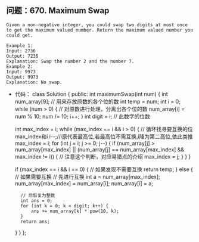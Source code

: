 ## 问题：670. Maximum Swap
```
Given a non-negative integer, you could swap two digits at most once to get the maximum valued number. Return the maximum valued number you could get.

Example 1:
Input: 2736
Output: 7236
Explanation: Swap the number 2 and the number 7.
Example 2:
Input: 9973
Output: 9973
Explanation: No swap.
```
+ 代码：
class Solution {
public:
int maximumSwap(int num) {
    int num_array[9];  // 用来存放原数的各个位的数
    int temp = num;
    int i = 0;
    while (num > 0) {   // 对原数进行处理，分离出各个位的数
        num_array[i] = num % 10;
        num /= 10;
        i++;
    }
    int digit = i;  // 此数字的位数 

    int max_index = i;
    while (max_index == i && i > 0) { 
        // 循环找寻要互换的位max_index和i
        i--;//i原代表最高位,若最高位不需互换,i降为第二高位,依此类推
        max_index = i;
        for (int j = i; j >= 0; j--) {
            if (num_array[j] > num_array[max_index] || (num_array[j] == num_array[max_index] && max_index != i)) {  // 注意这个判断，对应易错点的介绍
                max_index = j;
            }
        }
    }

    if (max_index == i && i == 0) { // 如果发现不需要互换
        return temp;
    } else {   // 如果需要互换
        // 先进行互换
        int a = num_array[max_index];
        num_array[max_index] = num_array[i];
        num_array[i] = a;

        // 后恢复为整数
        int ans = 0;
        for (int k = 0; k < digit; k++) {
            ans += num_array[k] * pow(10, k);
        }
        return ans;
    }
}
};
```
